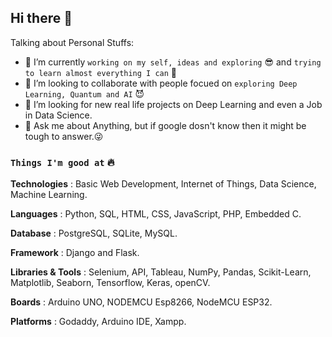 ## Hi there 👋


Talking about Personal Stuffs:

- 🔭 I’m currently `working on my self, ideas and exploring` 😎 and `trying to learn almost everything I can` 🤣
- 👯 I’m looking to collaborate with people focued on `exploring Deep Learning, Quantum and AI`  😈
- 🤔 I’m looking for new real life projects on Deep Learning and even a Job in Data Science.
- 💬 Ask me about Anything, but if google dosn't know then it might be tough to answer.😜

### `Things I'm good at` 🔥

**Technologies**      : Basic Web Development, Internet of Things, Data Science, Machine Learning.

**Languages**          : Python, SQL, HTML, CSS, JavaScript, PHP, Embedded C.

**Database**           : PostgreSQL, SQLite, MySQL.

**Framework**          : Django and Flask.

**Libraries & Tools**  : Selenium, API, Tableau, NumPy, Pandas, Scikit-Learn, Matplotlib, Seaborn, Tensorflow, Keras, openCV. 

**Boards**             : Arduino UNO, NODEMCU Esp8266, NodeMCU ESP32. 

**Platforms**          : Godaddy, Arduino IDE, Xampp.



